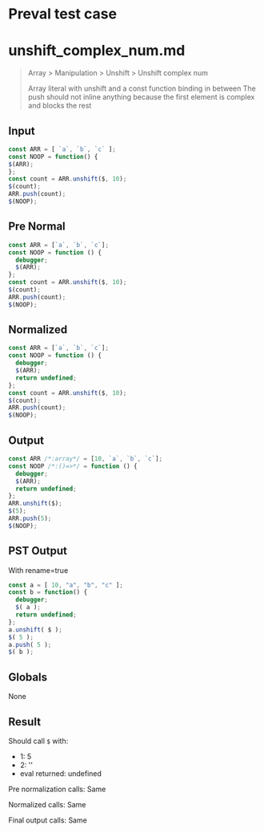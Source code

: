 # Preval test case

# unshift_complex_num.md

> Array > Manipulation > Unshift > Unshift complex num
>
> Array literal with unshift and a const function binding in between
> The push should not inline anything because the first element is complex and blocks the rest

## Input

`````js filename=intro
const ARR = [ `a`, `b`, `c` ];
const NOOP = function() {
$(ARR);
};
const count = ARR.unshift($, 10);
$(count);
ARR.push(count);
$(NOOP);
`````

## Pre Normal


`````js filename=intro
const ARR = [`a`, `b`, `c`];
const NOOP = function () {
  debugger;
  $(ARR);
};
const count = ARR.unshift($, 10);
$(count);
ARR.push(count);
$(NOOP);
`````

## Normalized


`````js filename=intro
const ARR = [`a`, `b`, `c`];
const NOOP = function () {
  debugger;
  $(ARR);
  return undefined;
};
const count = ARR.unshift($, 10);
$(count);
ARR.push(count);
$(NOOP);
`````

## Output


`````js filename=intro
const ARR /*:array*/ = [10, `a`, `b`, `c`];
const NOOP /*:()=>*/ = function () {
  debugger;
  $(ARR);
  return undefined;
};
ARR.unshift($);
$(5);
ARR.push(5);
$(NOOP);
`````

## PST Output

With rename=true

`````js filename=intro
const a = [ 10, "a", "b", "c" ];
const b = function() {
  debugger;
  $( a );
  return undefined;
};
a.unshift( $ );
$( 5 );
a.push( 5 );
$( b );
`````

## Globals

None

## Result

Should call `$` with:
 - 1: 5
 - 2: '<function>'
 - eval returned: undefined

Pre normalization calls: Same

Normalized calls: Same

Final output calls: Same

